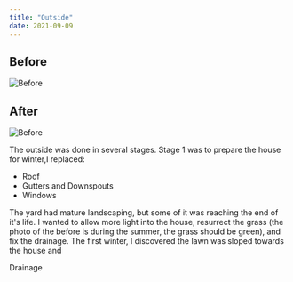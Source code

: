 ```yaml
---
title: "Outside"
date: 2021-09-09
---
```


## Before
![Before](/images/yard_before.jpg)

## After
![Before](/img/yard_after.jpg)

The outside was done in several stages. Stage 1 was to prepare the house for winter,I replaced: 
* Roof
* Gutters and Downspouts
* Windows

The yard had mature landscaping, but some of it was reaching the end of it's life. I wanted to allow more light into the house, resurrect the grass (the photo of the before is during the summer, the grass should be green), and fix the drainage. The first winter, I discovered the lawn was sloped towards the house and

Drainage